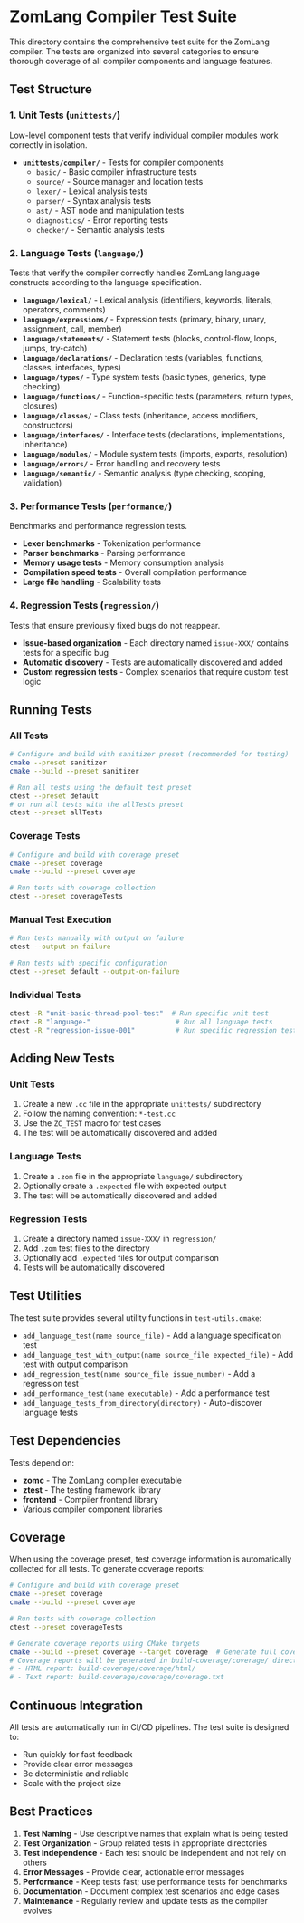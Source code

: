 # ZomLang Compiler Test Suite

This directory contains the comprehensive test suite for the ZomLang compiler. The tests are organized into several categories to ensure thorough coverage of all compiler components and language features.

## Test Structure

### 1. Unit Tests (`unittests/`)

Low-level component tests that verify individual compiler modules work correctly in isolation.

- **`unittests/compiler/`** - Tests for compiler components
  - `basic/` - Basic compiler infrastructure tests
  - `source/` - Source manager and location tests
  - `lexer/` - Lexical analysis tests
  - `parser/` - Syntax analysis tests
  - `ast/` - AST node and manipulation tests
  - `diagnostics/` - Error reporting tests
  - `checker/` - Semantic analysis tests

### 2. Language Tests (`language/`)

Tests that verify the compiler correctly handles ZomLang language constructs according to the language specification.

- **`language/lexical/`** - Lexical analysis (identifiers, keywords, literals, operators, comments)
- **`language/expressions/`** - Expression tests (primary, binary, unary, assignment, call, member)
- **`language/statements/`** - Statement tests (blocks, control-flow, loops, jumps, try-catch)
- **`language/declarations/`** - Declaration tests (variables, functions, classes, interfaces, types)
- **`language/types/`** - Type system tests (basic types, generics, type checking)
- **`language/functions/`** - Function-specific tests (parameters, return types, closures)
- **`language/classes/`** - Class tests (inheritance, access modifiers, constructors)
- **`language/interfaces/`** - Interface tests (declarations, implementations, inheritance)
- **`language/modules/`** - Module system tests (imports, exports, resolution)
- **`language/errors/`** - Error handling and recovery tests
- **`language/semantic/`** - Semantic analysis (type checking, scoping, validation)

### 3. Performance Tests (`performance/`)

Benchmarks and performance regression tests.

- **Lexer benchmarks** - Tokenization performance
- **Parser benchmarks** - Parsing performance
- **Memory usage tests** - Memory consumption analysis
- **Compilation speed tests** - Overall compilation performance
- **Large file handling** - Scalability tests

### 4. Regression Tests (`regression/`)

Tests that ensure previously fixed bugs do not reappear.

- **Issue-based organization** - Each directory named `issue-XXX/` contains tests for a specific bug
- **Automatic discovery** - Tests are automatically discovered and added
- **Custom regression tests** - Complex scenarios that require custom test logic

## Running Tests

### All Tests

```bash
# Configure and build with sanitizer preset (recommended for testing)
cmake --preset sanitizer
cmake --build --preset sanitizer

# Run all tests using the default test preset
ctest --preset default
# or run all tests with the allTests preset
ctest --preset allTests
```

### Coverage Tests

```bash
# Configure and build with coverage preset
cmake --preset coverage
cmake --build --preset coverage

# Run tests with coverage collection
ctest --preset coverageTests
```

### Manual Test Execution

```bash
# Run tests manually with output on failure
ctest --output-on-failure

# Run tests with specific configuration
ctest --preset default --output-on-failure
```

### Individual Tests

```bash
ctest -R "unit-basic-thread-pool-test"  # Run specific unit test
ctest -R "language-"                     # Run all language tests
ctest -R "regression-issue-001"          # Run specific regression test
```

## Adding New Tests

### Unit Tests

1. Create a new `.cc` file in the appropriate `unittests/` subdirectory
2. Follow the naming convention: `*-test.cc`
3. Use the `ZC_TEST` macro for test cases
4. The test will be automatically discovered and added

### Language Tests

1. Create a `.zom` file in the appropriate `language/` subdirectory
2. Optionally create a `.expected` file with expected output
3. The test will be automatically discovered and added



### Regression Tests

1. Create a directory named `issue-XXX/` in `regression/`
2. Add `.zom` test files to the directory
3. Optionally add `.expected` files for output comparison
4. Tests will be automatically discovered

## Test Utilities

The test suite provides several utility functions in `test-utils.cmake`:

- `add_language_test(name source_file)` - Add a language specification test
- `add_language_test_with_output(name source_file expected_file)` - Add test with output comparison
- `add_regression_test(name source_file issue_number)` - Add a regression test
- `add_performance_test(name executable)` - Add a performance test
- `add_language_tests_from_directory(directory)` - Auto-discover language tests

## Test Dependencies

Tests depend on:

- **zomc** - The ZomLang compiler executable
- **ztest** - The testing framework library
- **frontend** - Compiler frontend library
- Various compiler component libraries

## Coverage

When using the coverage preset, test coverage information is automatically collected for all tests. To generate coverage reports:

```bash
# Configure and build with coverage preset
cmake --preset coverage
cmake --build --preset coverage

# Run tests with coverage collection
ctest --preset coverageTests

# Generate coverage reports using CMake targets
cmake --build --preset coverage --target coverage  # Generate full coverage report (HTML + text)
# Coverage reports will be generated in build-coverage/coverage/ directory
# - HTML report: build-coverage/coverage/html/
# - Text report: build-coverage/coverage/coverage.txt
```

## Continuous Integration

All tests are automatically run in CI/CD pipelines. The test suite is designed to:

- Run quickly for fast feedback
- Provide clear error messages
- Be deterministic and reliable
- Scale with the project size

## Best Practices

1. **Test Naming** - Use descriptive names that explain what is being tested
2. **Test Organization** - Group related tests in appropriate directories
3. **Test Independence** - Each test should be independent and not rely on others
4. **Error Messages** - Provide clear, actionable error messages
5. **Performance** - Keep tests fast; use performance tests for benchmarks
6. **Documentation** - Document complex test scenarios and edge cases
7. **Maintenance** - Regularly review and update tests as the compiler evolves
